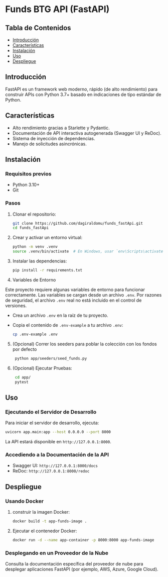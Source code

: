 # Funds BTG API (FastAPI)

## Tabla de Contenidos
- [Introducción](#introduction)
- [Características](#features)
- [Instalación](#installation)
- [Uso](#usage)
- [Despliegue](#deployment)

## Introducción
FastAPI es un framework web moderno, rápido (de alto rendimiento) para construir APIs con Python 3.7+ basado en indicaciones de tipo estándar de Python.

## Características
- Alto rendimiento gracias a Starlette y Pydantic.
- Documentación de API interactiva autogenerada (Swagger UI y ReDoc).
- Sistema de inyección de dependencias.
- Manejo de solicitudes asincrónicas.

## Instalación

### Requisitos previos
- Python 3.10+
- Git

### Pasos
1. Clonar el repositorio:
    ```bash
    git clone https://github.com/dagiraldomu/funds_fastApi.git
    cd funds_fastApi
    ```

2. Crear y activar un entorno virtual:
    ```bash
    python -m venv .venv
    source .venv/bin/activate  # En Windows, usar `env\Scripts\activate`
    ```

3. Instalar las dependencias:
    ```bash
    pip install -r requirements.txt
    ```
   
4. Variables de Entorno

Este proyecto requiere algunas variables de entorno para funcionar correctamente. Las variables se cargan desde un archivo `.env`. Por razones de seguridad, el archivo `.env` real no está incluido en el control de versiones.

- Crea un archivo `.env` en la raíz de tu proyecto.
- Copia el contenido de `.env-example` a tu archivo `.env`:

   ```bash
   cp .env-example .env
   ```
  
5. (Opcional) Correr los seeders para poblar la colección con los fondos por defecto 
   ```bash
    python app/seeders/seed_funds.py
    ```
6. (Opcional) Ejecutar Pruebas:

   ```bash
    cd app/
    pytest
    ```
## Uso

### Ejecutando el Servidor de Desarrollo
Para iniciar el servidor de desarrollo, ejecuta:
```bash
uvicorn app.main:app --host 0.0.0.0 --port 8000
```
La API estará disponible en `http://127.0.0.1:8000`.

### Accediendo a la Documentación de la API
- Swagger UI: `http://127.0.0.1:8000/docs`
- ReDoc: `http://127.0.0.1:8000/redoc`

## Despliegue
### Usando Docker
1. construir la imagen Docker:
    ```bash
    docker build -t app-funds-image .
    ```

2. Ejecutar el contenedor Docker:
    ```bash
    docker run -d --name app-container -p 8000:8000 app-funds-image
    ```

### Desplegando en un Proveedor de la Nube
Consulta la documentación específica del proveedor de nube para desplegar aplicaciones FastAPI (por ejemplo, AWS, Azure, Google Cloud).
